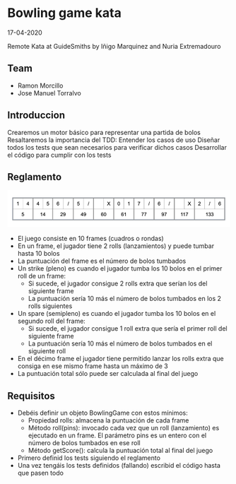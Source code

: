 # Bowling game kata

17-04-2020

Remote Kata at GuideSmiths by Iñigo Marquinez and Nuria Extremadouro

## Team

- Ramon Morcillo
- Jose Manuel Torralvo

## Introduccion

Crearemos un motor básico para representar una partida de bolos
Resaltaremos la importancia del TDD:
Entender los casos de uso
Diseñar todos los tests que sean necesarios para verificar dichos casos
Desarrollar el código para cumplir con los tests

## Reglamento

![rules-scoreboard](./rules-scoreboard.png)

- El juego consiste en 10 frames (cuadros o rondas)
- En un frame, el jugador tiene 2 rolls (lanzamientos) y puede tumbar hasta 10 bolos
- La puntuación del frame es el número de bolos tumbados
- Un strike (pleno) es cuando el jugador tumba los 10 bolos en el primer roll de un frame:
  - Si sucede, el jugador consigue 2 rolls extra que serían los del siguiente frame
  - La puntuación sería 10 más el número de bolos tumbados en los 2 rolls siguientes
- Un spare (semipleno) es cuando el jugador tumba los 10 bolos en el segundo roll del frame:
  - Si sucede, el jugador consigue 1 roll extra que sería el primer roll del siguiente frame
  - La puntuación sería 10 más el número de bolos tumbados en el siguiente roll
- En el décimo frame el jugador tiene permitido lanzar los rolls extra que consiga en ese mismo frame hasta un máximo de 3
- La puntuación total sólo puede ser calculada al final del juego

## Requisitos

- Debéis definir un objeto BowlingGame con estos mínimos:
  - Propiedad rolls: almacena la puntuación de cada frame
  - Método roll(pins): invocado cada vez que un roll (lanzamiento) es ejecutado en un frame. El parámetro pins es un entero con el número de bolos tumbados en ese roll
  - Método getScore(): calcula la puntuación total al final del juego
- Primero definid los tests siguiendo el reglamento
- Una vez tengáis los tests definidos (fallando) escribid el código hasta que pasen todo
